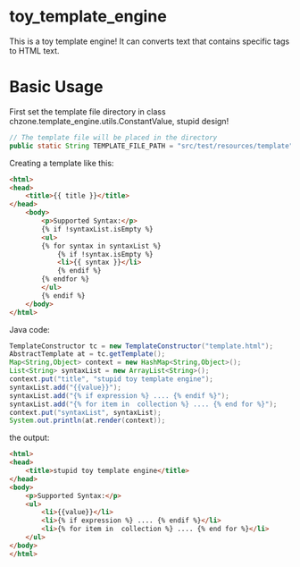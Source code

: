 # toy_template_engine
This is a toy template engine! It can converts text that contains specific tags to HTML text.

# Basic Usage 
First set the template file directory in class chzone.template_engine.utils.ConstantValue, stupid design!
```java
// The template file will be placed in the directory
public static String TEMPLATE_FILE_PATH = "src/test/resources/template";
```
Creating a template like this:
```html
<html>
<head>
	<title>{{ title }}</title>
</head>
	<body>
		<p>Supported Syntax:</p>
		{% if !syntaxList.isEmpty %}
		<ul>
		{% for syntax in syntaxList %}
			{% if !syntax.isEmpty %}
		    <li>{{ syntax }}</li>
		    {% endif %}
		{% endfor %}
		</ul>
		{% endif %}
	</body>
</html>
```
Java code:
```java
TemplateConstructor tc = new TemplateConstructor("template.html");
AbstractTemplate at = tc.getTemplate();
Map<String,Object> context = new HashMap<String,Object>();
List<String> syntaxList = new ArrayList<String>();
context.put("title", "stupid toy template engine");
syntaxList.add("{{value}}");
syntaxList.add("{% if expression %} .... {% endif %}");
syntaxList.add("{% for item in  collection %} .... {% end for %}");
context.put("syntaxList", syntaxList);
System.out.println(at.render(context));
```
the output:
```html
<html>
<head>
    <title>stupid toy template engine</title>
</head>
<body>
    <p>Supported Syntax:</p>
    <ul>
        <li>{{value}}</li>
        <li>{% if expression %} .... {% endif %}</li>
        <li>{% for item in  collection %} .... {% end for %}</li>
    </ul>
</body>
</html>


```
